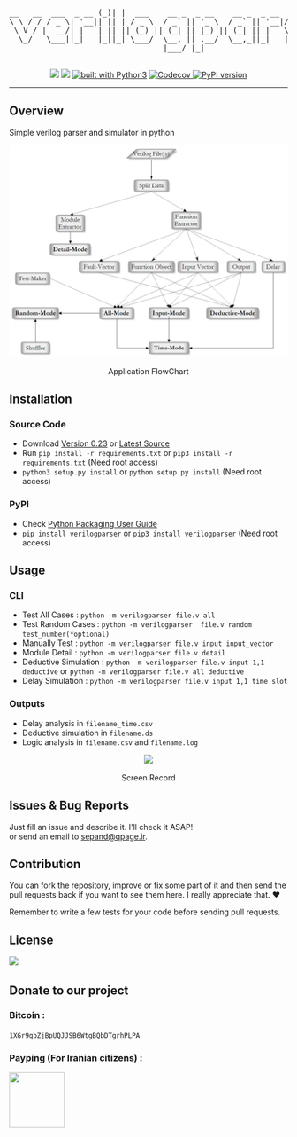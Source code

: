 <div align="center">
<pre>
__   __  ___  _ __ (_)| |  ___    __ _  _ __    __ _  _ __  ___   ___  _ __ 
\ \ / / / _ \| '__|| || | / _ \  / _` || '_ \  / _` || '__|/ __| / _ \| '__|
 \ V / |  __/| |   | || || (_) || (_| || |_) || (_| || |   \__ \|  __/| |   
  \_/   \___||_|   |_||_| \___/  \__, || .__/  \__,_||_|   |___/ \___||_|   
                                 |___/ |_|                                  

</pre>
<a class="badge-align" href="https://www.codacy.com/app/sepand-haghighi/verilogparser?utm_source=github.com&amp;utm_medium=referral&amp;utm_content=sepandhaghighi/verilogparser&amp;utm_campaign=Badge_Grade"><img src="https://api.codacy.com/project/badge/Grade/52062ba9283845cb98a62f34ba92bdc6"/></a>
<a href="https://travis-ci.org/sepandhaghighi/verilogparser"><img src="https://travis-ci.org/sepandhaghighi/verilogparser.svg?branch=master"></a>
<a href="https://www.python.org/"><img src="https://img.shields.io/badge/built%20with-Python3-green.svg" alt="built with Python3" /></a>
<a href="https://codecov.io/gh/sepandhaghighi/verilogparser">
  <img src="https://codecov.io/gh/sepandhaghighi/verilogparser/branch/master/graph/badge.svg" alt="Codecov" />
</a>
<a href="https://badge.fury.io/py/verilogparser"><img src="https://badge.fury.io/py/verilogparser.svg" alt="PyPI version" height="18"></a>
</div>
	
----------


## Overview			
Simple verilog parser and simulator in python

<div align="center">


<img src="otherfiles/flow.jpg">
<p>Application FlowChart</p>

</div>

## Installation		

### Source Code
- Download [Version 0.23](https://github.com/sepandhaghighi/verilogparser/archive/v0.23.zip) or [Latest Source ](https://github.com/sepandhaghighi/verilogparser/archive/master.zip)
-  Run `pip install -r requirements.txt` or `pip3 install -r requirements.txt` (Need root access)
- `python3 setup.py install` or `python setup.py install` (Need root access)				

### PyPI


- Check [Python Packaging User Guide](https://packaging.python.org/installing/)   
- `pip install verilogparser` or `pip3 install verilogparser` (Need root access)

## Usage

### CLI		
	
- Test All Cases :  `python -m verilogparser file.v all`
- Test Random Cases : `python -m verilogparser  file.v random test_number(*optional)`
- Manually Test : `python -m verilogparser file.v input input_vector`
- Module Detail : `python -m verilogparser file.v detail`
- Deductive Simulation : `python -m verilogparser file.v input 1,1 deductive` or `python -m verilogparser file.v all deductive`
- Delay Simulation : `python -m verilogparser file.v input 1,1 time slot`

### Outputs

- Delay analysis in `filename_time.csv`
- Deductive simulation in `filename.ds`
- Logic analysis in `filename.csv` and `filename.log`

<div align="center">
<a href="https://asciinema.org/a/JldWPCLkemWNpWSy7QgDxQKSK" target="_blank"><img src="https://asciinema.org/a/JldWPCLkemWNpWSy7QgDxQKSK.png" /></a>
<p>Screen Record</p>
</div>			

## Issues & Bug Reports			

Just fill an issue and describe it. I'll check it ASAP!							
or send an email to [sepand@qpage.ir](mailto:sepand@qpage.ir "sepand@qpage.ir"). 


## Contribution			

You can fork the repository, improve or fix some part of it and then send the pull requests back if you want to see them here. I really appreciate that. ❤️			

Remember to write a few tests for your code before sending pull requests. 



## License

<a href="https://github.com/sepandhaghighi/verilogparser/blob/master/LICENSE"><img src="https://img.shields.io/github/license/mashape/apistatus.svg"/></a>

## Donate to our project
								
<h3>Bitcoin :</h3>					

```1XGr9qbZjBpUQJJSB6WtgBQbDTgrhPLPA```			



<h3>Payping (For Iranian citizens) :</h3>

<a href="http://www.payping.net/sepandhaghighi" target="__blank"><img src="http://www.qpage.ir/images/payping.png" height=100px width=100px></a>	
